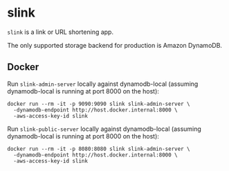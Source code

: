 # slink

`slink` is a link or URL shortening app.

The only supported storage backend for production is Amazon DynamoDB.

## Docker

Run `slink-admin-server` locally against dynamodb-local (assuming dynamodb-local
is running at port 8000 on the host):

```
docker run --rm -it -p 9090:9090 slink slink-admin-server \
  -dynamodb-endpoint http://host.docker.internal:8000 \
  -aws-access-key-id slink
```

Run `slink-public-server` locally against dynamodb-local (assuming dynamodb-local
is running at port 8000 on the host):

```
docker run --rm -it -p 8080:8080 slink slink-admin-server \
  -dynamodb-endpoint http://host.docker.internal:8000 \
  -aws-access-key-id slink
```
